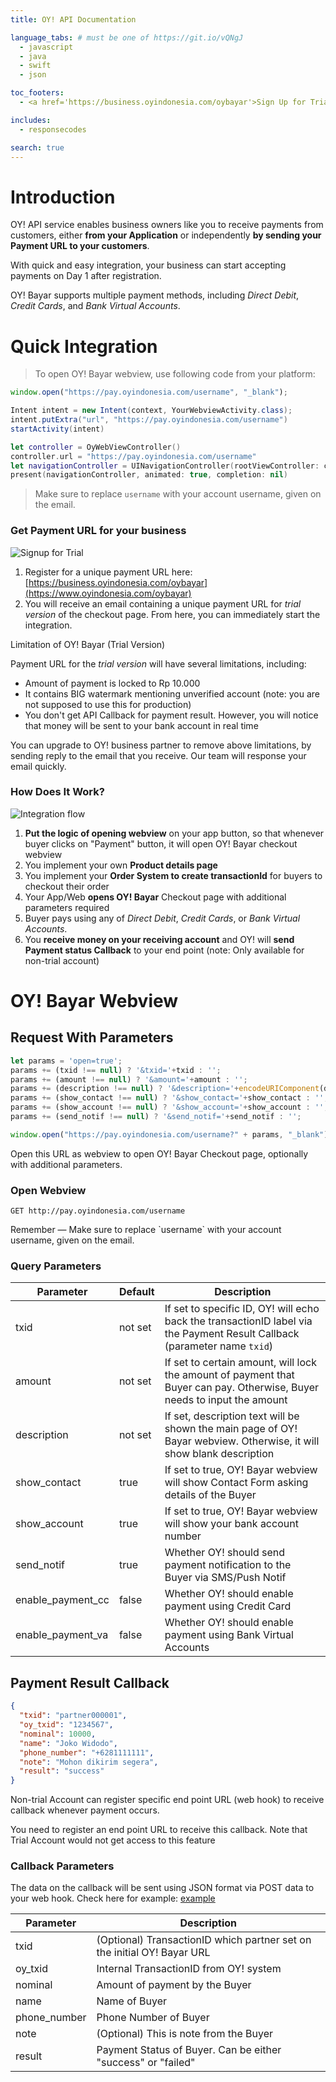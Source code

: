 ```yaml
---
title: OY! API Documentation

language_tabs: # must be one of https://git.io/vQNgJ
  - javascript
  - java
  - swift
  - json

toc_footers:
  - <a href='https://business.oyindonesia.com/oybayar'>Sign Up for Trial</a>

includes:
  - responsecodes

search: true
---
```


# Introduction

OY! API service enables business owners like you to receive payments from customers, either **from your Application** or independently **by sending your Payment URL to your customers**.

With quick and easy integration, your business can start accepting payments on Day 1 after registration.

OY! Bayar supports multiple payment methods, including *Direct Debit*, *Credit Cards*, and *Bank Virtual Accounts*.

# Quick Integration

> To open OY! Bayar webview, use following code from your platform:

```javascript
window.open("https://pay.oyindonesia.com/username", "_blank"); 
```

```java
Intent intent = new Intent(context, YourWebviewActivity.class);
intent.putExtra("url", "https://pay.oyindonesia.com/username")
startActivity(intent)
```

```swift
let controller = OyWebViewController()
controller.url = "https://pay.oyindonesia.com/username"
let navigationController = UINavigationController(rootViewController: controller)
present(navigationController, animated: true, completion: nil)
```

> Make sure to replace `username` with your account username, given on the email.

### Get Payment URL for your business
![Signup for Trial](images/img_signup.png)

1. Register for a unique payment URL here: [https://business.oyindonesia.com/oybayar](https://www.oyindonesia.com/oybayar)
2. You will receive an email containing a unique payment URL for *trial version* of the checkout page. From here, you can immediately start the integration.

<aside class="warning">
Limitation of OY! Bayar (Trial Version)
</aside>

Payment URL for the *trial version* will have several limitations, including:

* Amount of payment is locked to Rp 10.000
* It contains BIG watermark mentioning unverified account (note: you are not supposed to use this for production)
* You don't get API Callback for payment result. However, you will notice that money will be sent to your bank account in real time

You can upgrade to OY! business partner to remove above limitations, by sending reply to the email that you receive. Our team will response your email quickly.

### How Does It Work?
![Integration flow](images/img_integration.png)

1. **Put the logic of opening webview** on your app button, so that whenever buyer clicks on "Payment" button, it will open OY! Bayar checkout webview
2. You implement your own **Product details page**
3. You implement your **Order System to create transactionId** for buyers to checkout their order
4. Your App/Web **opens OY! Bayar** Checkout page with additional parameters required
5. Buyer pays using any of *Direct Debit*, *Credit Cards*, or *Bank Virtual Accounts*.
6. You **receive money on your receiving account** and OY! will **send Payment status Callback** to your end point (note: Only available for non-trial account)

# OY! Bayar Webview

## Request With Parameters

```javascript
let params = 'open=true';
params += (txid !== null) ? '&txid='+txid : '';
params += (amount !== null) ? '&amount='+amount : '';
params += (description !== null) ? '&description='+encodeURIComponent(description) : '';
params += (show_contact !== null) ? '&show_contact='+show_contact : '';
params += (show_account !== null) ? '&show_account='+show_account : '';
params += (send_notif !== null) ? '&send_notif='+send_notif : '';

window.open("https://pay.oyindonesia.com/username?" + params, "_blank"); 
```

Open this URL as webview to open OY! Bayar Checkout page, optionally with additional parameters.

### Open Webview

`GET http://pay.oyindonesia.com/username`

<aside class="success">
Remember — Make sure to replace `username` with your account username, given on the email.
</aside>

### Query Parameters

Parameter | Default | Description
--------- | ------- | -----------
txid | not set | If set to specific ID, OY! will echo back the transactionID label via the Payment Result Callback (parameter name `txid`)
amount | not set | If set to certain amount, will lock the amount of payment that Buyer can pay. Otherwise, Buyer needs to input the amount
description | not set | If set, description text will be shown the main page of OY! Bayar webview. Otherwise, it will show blank description
show_contact | true | If set to true, OY! Bayar webview will show Contact Form asking details of the Buyer
show_account | true | If set to true, OY! Bayar webview will show your bank account number
send_notif | true | Whether OY! should send payment notification to the Buyer via SMS/Push Notif
enable_payment_cc | false | Whether OY! should enable payment using Credit Card
enable_payment_va | false | Whether OY! should enable payment using Bank Virtual Accounts

## Payment Result Callback

```json
{
  "txid": "partner000001",
  "oy_txid": "1234567",
  "nominal": 10000,
  "name": "Joko Widodo",
  "phone_number": "+6281111111",
  "note": "Mohon dikirim segera",
  "result": "success"
}
```

Non-trial Account can register specific end point URL (web hook) to receive callback whenever payment occurs.

<aside class="warning">You need to register an end point URL to receive this callback. Note that Trial Account would not get access to this feature</aside>

### Callback Parameters

The data on the callback will be sent using JSON format via POST data to your web hook.
Check here for example: [example](/?json#payment-result-callback)

Parameter | Description
--------- | -----------
txid | (Optional) TransactionID which partner set on the initial OY! Bayar URL
oy_txid | Internal TransactionID from OY! system
nominal | Amount of payment by the Buyer
name | Name of Buyer
phone_number | Phone Number of Buyer
note | (Optional) This is note from the Buyer
result | Payment Status of Buyer. Can be either "success" or "failed"
